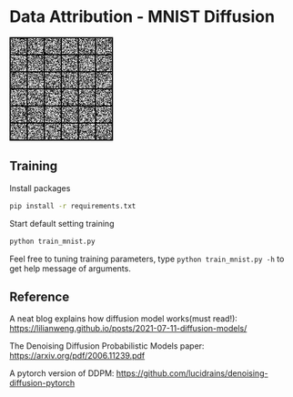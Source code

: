 # Data Attribution - MNIST Diffusion
![60 epochs training from scratch](assets/demo.gif "60 epochs training from scratch")

## Training
Install packages
```bash
pip install -r requirements.txt
```
Start default setting training 
```bash
python train_mnist.py
```
Feel free to tuning training parameters, type `python train_mnist.py -h` to get help message of arguments.


## Reference
A neat blog explains how diffusion model works(must read!): https://lilianweng.github.io/posts/2021-07-11-diffusion-models/

The Denoising Diffusion Probabilistic Models paper: https://arxiv.org/pdf/2006.11239.pdf 

A pytorch version of DDPM: https://github.com/lucidrains/denoising-diffusion-pytorch

